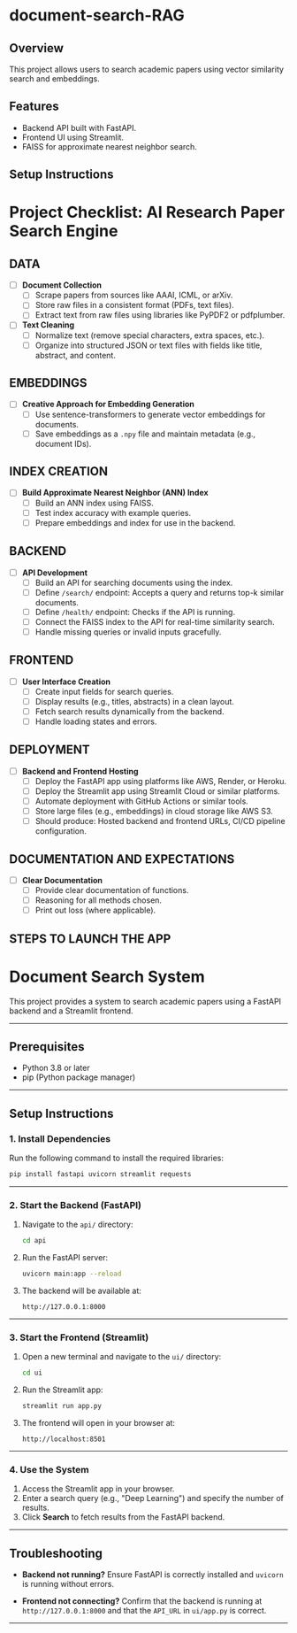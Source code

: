 # document-search-RAG

## Overview
This project allows users to search academic papers using vector similarity search and embeddings.

## Features
- Backend API built with FastAPI.
- Frontend UI using Streamlit.
- FAISS for approximate nearest neighbor search.

## Setup Instructions

# Project Checklist: AI Research Paper Search Engine

## DATA

- [ ] **Document Collection**
  - [ ] Scrape papers from sources like AAAI, ICML, or arXiv.
  - [ ] Store raw files in a consistent format (PDFs, text files).
  - [ ] Extract text from raw files using libraries like PyPDF2 or pdfplumber.

- [ ] **Text Cleaning**
  - [ ] Normalize text (remove special characters, extra spaces, etc.).
  - [ ] Organize into structured JSON or text files with fields like title, abstract, and content.

## EMBEDDINGS

- [ ] **Creative Approach for Embedding Generation**
  - [ ] Use sentence-transformers to generate vector embeddings for documents.
  - [ ] Save embeddings as a `.npy` file and maintain metadata (e.g., document IDs).

## INDEX CREATION

- [ ] **Build Approximate Nearest Neighbor (ANN) Index**
  - [ ] Build an ANN index using FAISS.
  - [ ] Test index accuracy with example queries.
  - [ ] Prepare embeddings and index for use in the backend.

## BACKEND

- [ ] **API Development**
  - [ ] Build an API for searching documents using the index.
  - [ ] Define `/search/` endpoint: Accepts a query and returns top-k similar documents.
  - [ ] Define `/health/` endpoint: Checks if the API is running.
  - [ ] Connect the FAISS index to the API for real-time similarity search.
  - [ ] Handle missing queries or invalid inputs gracefully.

## FRONTEND

- [ ] **User Interface Creation**
  - [ ] Create input fields for search queries.
  - [ ] Display results (e.g., titles, abstracts) in a clean layout.
  - [ ] Fetch search results dynamically from the backend.
  - [ ] Handle loading states and errors.

## DEPLOYMENT

- [ ] **Backend and Frontend Hosting**
  - [ ] Deploy the FastAPI app using platforms like AWS, Render, or Heroku.
  - [ ] Deploy the Streamlit app using Streamlit Cloud or similar platforms.
  - [ ] Automate deployment with GitHub Actions or similar tools.
  - [ ] Store large files (e.g., embeddings) in cloud storage like AWS S3.
  - [ ] Should produce: Hosted backend and frontend URLs, CI/CD pipeline configuration.

## DOCUMENTATION AND EXPECTATIONS

- [ ] **Clear Documentation**
  - [ ] Provide clear documentation of functions.
  - [ ] Reasoning for all methods chosen.
  - [ ] Print out loss (where applicable).

## STEPS TO LAUNCH THE APP


# Document Search System

This project provides a system to search academic papers using a FastAPI backend and a Streamlit frontend.

---

## Prerequisites

- Python 3.8 or later
- pip (Python package manager)

---

## Setup Instructions

### 1. Install Dependencies

Run the following command to install the required libraries:

```bash
pip install fastapi uvicorn streamlit requests
```

---

### 2. Start the Backend (FastAPI)

1. Navigate to the `api/` directory:
   ```bash
   cd api
   ```

2. Run the FastAPI server:
   ```bash
   uvicorn main:app --reload
   ```

3. The backend will be available at:
   ```
   http://127.0.0.1:8000
   ```

---

### 3. Start the Frontend (Streamlit)

1. Open a new terminal and navigate to the `ui/` directory:
   ```bash
   cd ui
   ```

2. Run the Streamlit app:
   ```bash
   streamlit run app.py
   ```

3. The frontend will open in your browser at:
   ```
   http://localhost:8501
   ```

---

### 4. Use the System

1. Access the Streamlit app in your browser.
2. Enter a search query (e.g., "Deep Learning") and specify the number of results.
3. Click **Search** to fetch results from the FastAPI backend.

---

## Troubleshooting

- **Backend not running?**
  Ensure FastAPI is correctly installed and `uvicorn` is running without errors.

- **Frontend not connecting?**
  Confirm that the backend is running at `http://127.0.0.1:8000` and that the `API_URL` in `ui/app.py` is correct.

---
